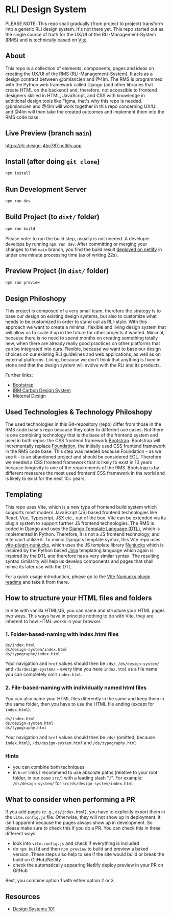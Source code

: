 # RLI Design System

PLEASE NOTE: This repo shall gradually (from project to project) transform into a generic RLI design system. It's not there yet. This repo started out as the single source of truth for the UX/UI of the RLI-Management-System (RMS) and is technically based on [Vite](https://vitejs.dev/).

## About

This repo is a collection of elements, components, pages and ideas on creating the UX/UI of the RMS (RLI-Management-System). It acts as a design contract between @bmlancien and @4lm. The RMS is programmed with the Python web framework called Django (and other libraries that create HTML on the backend) and, therefore, not accessible to frontend designers skilled in HTML, JavaScript, and CSS with knowledge in additional design tools like Figma, that's why this repo is needed. @bmlancien and @4lm will work together in this repo concerning UX/UI, and @4lm will then take the created outcomes and implement them into the RMS code base.

## Live Preview (branch `main`)

https://rli-design-4bc787.netlify.app

## Install (after doing `git clone`)

```bash
npm install
```

## Run Development Server

```bash
npm run dev
```

## Build Project (to `dist/` folder)

```bash
npm run build
```

Please note: to run the build step, usually is not needed. A developer develops by running `npm run dev`. After committing or merging your changes to the `main` branch, you find the build result [deployed on netlify](https://rli-design-4bc787.netlify.app) in under one minute processing time (as of writing 22s).

## Preview Project (in `dist/` folder)

```bash
npm run preview
```

## Design Philoshopy

This project is composed of a very small team, therefore the strategy is to base our design on existing design systems, but also to customize what needs to be customized in order to stand out as RLI-style. With this approach we want to create a minimal, flexible and living design system that will allow us to scale it up in the future for other projects if wanted. Minimal, because there is no need to spend months on creating something totally new, when there are already really good practices on other platforms that can be integrated into ours. Flexible, because we want to base our design choices on our existing RLI guidelines and web applications, as well as on external platforms. Living, because we don't think that anything is fixed in stone and that the design system will evolve with the RLI and its products.

Further links:

- [Bootstrap](https://getbootstrap.com/)
- [IBM Carbon Design System](https://www.carbondesignsystem.com/)
- [Material Design](https://material.io/)

## Used Technologies & Technology Philoshopy

The used technologies in this Git-repository (repo) differ from those in the RMS code base's repo because they cater to different use cases. But there is one combining technology that is the base of the frontend system and used in both repos: the CSS frontend framework [Bootstrap](https://getbootstrap.com/). Bootstrap will incrementally replace [Foundation](https://get.foundation/), the initially used CSS frontend framework in the RMS code base. This step was needed because Foundation - as we see it - is an abandoned project and should be considered EOL. Therefore we needed a CSS frontend framework that is likely to exist in 10 years because longevity is one of the requirements of the RMS. Bootstrap is by different measures the most used frontend CSS framework in the world and is likely to exist for the next 10+ years.

## Templating

This repo uses Vite, which is a new type of frontend build system which supports most modern JavaScript (JS) based frontend technologies like React, Vue, Typescript, JSX etc., out of the box. Vite can be extended via its plugin system to support further JS frontend technologies. The RMS is coded in Django and uses the [Django Template Language (DTL)](https://docs.djangoproject.com/en/dev/ref/templates/language/), which is implemented in Python. Therefore, it is not a JS frontend technology, and Vite can't utilize it. To mimic Django's template syntax, this Vite repo uses [vite-plugin-nunjucks](https://github.com/Jax-p/vite-plugin-nunjucks), which uses the JS template library [Nunjucks](https://github.com/mozilla/nunjucks) which is inspired by the Python based [Jinja](https://jinja.palletsprojects.com/en/3.0.x/) templating language which again is inspired by the DTL and therefore has a very similar syntax. The resulting syntax similarity will help us develop components and pages that shall mimic its later use with the DTL.

For a quick usage introduction, please go to the [Vite Nunjucks plugin readme](https://github.com/Jax-p/vite-plugin-nunjucks) and take it from there.

## How to structure your HTML files and folders

In Vite with vanilla HTML/JS, you can name and structure your HTML pages two ways. This ways have in principle nothing to do with Vite, they are inherent to how HTML works in your browser.

### 1. Folder-based-naming with index.html files

```
ds/index.html
ds/design-system/index.html
ds/typography/index.html
```

Your navigation and `href` values should then be `/ds/`, `/ds/design-system/` and `/ds/design-system/` - every time you have `index.html` as a file name you can completely omit `index.html`.

### 2. File-based-naming with individually named html files

You can also name your HTML files diferently in the same and keep them in the same folder, then you have to use the HTML file ending (except for `index.html`).

```
ds/index.html
ds/design-system.html
ds/typography.html
```

Your navigation and `href` values should then be `/ds/` (omitted, because `index.html`), `/ds/design-system.html` and `/ds/typography.html`

### Hints

- you can combine both techniques
- in `href` links I recommend to use absolute paths (relative to your root folder, in our case `src/`) with a leading slash "`/`". For example: `/ds/design-system/` for `src/ds/design-system/index.html`

## What to consider when performing a PR

If you add pages (e. g., `ds/index.html`), you have to explicitly export them in the `vite.config.js` file. Otherwise, they will not show up in deployment. It isn't apparent because the pages always show up in development. So please make sure to check this if you do a PR. You can check this in three different ways:

- look into `vite.config.js` and check if everything is included
- do `npm build` and then `npm preview` to build and preview a baked version. These steps also help to see if the site would build or break the build on GitHub/Netlify
- check the automatically appearing Netlify deploy preview in your PR on GitHub

Best, you combine option 1 with either option 2 or 3.

## Resources

- [Design Systems 101](https://www.nngroup.com/articles/design-systems-101/)
